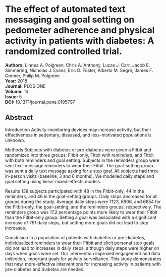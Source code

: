 # The effect of automated text messaging and goal setting on pedometer adherence and physical activity in patients with diabetes: A randomized controlled trial.

**Authors:** Linnea A. Polgreen, Chris A. Anthony, Lucas J. Carr, Jacob E. Simmering, Nicholas J. Evans, Eric D. Foster, Alberto M. Segre, James F. Cremer, Philip M. Polgreen  
**Year:** 2018  
**Journal:** PLOS ONE  
**Volume:** 13  
**Issue:** 5  
**DOI:** 10.1371/journal.pone.0195797  

## Abstract
Introduction 
Activity-monitoring devices may increase activity, but their effectiveness in sedentary, diseased, and less-motivated populations is unknown.


Methods 
Subjects with diabetes or pre-diabetes were given a Fitbit and randomized into three groups: Fitbit only, Fitbit with reminders, and Fitbit with both reminders and goal setting. Subjects in the reminders group were sent text-message reminders to wear their Fitbit. The goal-setting group was sent a daily text message asking for a step goal. All subjects had three in-person visits (baseline, 3 and 6 months). We modelled daily steps and goal setting using linear mixed-effects models.


Results 
138 subjects participated with 48 in the Fitbit-only, 44 in the reminders, and 46 in the goal-setting groups. Daily steps decreased for all groups during the study. Average daily steps were 7123, 6906, and 6854 for the Fitbit-only, the goal-setting, and the reminders groups, respectively. The reminders group was 17.2 percentage points more likely to wear their Fitbit than the Fitbit-only group. Setting a goal was associated with a significant increase of 791 daily steps, but setting more goals did not lead to step increases.


Conclusion 
In a population of patients with diabetes or pre-diabetes, individualized reminders to wear their Fitbit and elicit personal step goals did not lead to increases in daily steps, although daily steps were higher on days when goals were set. Our intervention improved engagement and data collection, important goals for activity surveillance. This study demonstrates that new, more-effective interventions for increasing activity in patients with pre-diabetes and diabetes are needed.


